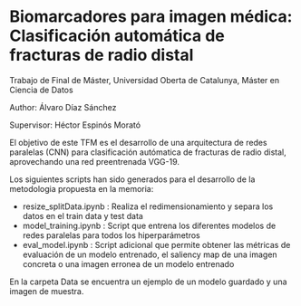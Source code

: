 # Biomarcadores para imagen médica: Clasificación automática de fracturas de radio distal

Trabajo de Final de Máster, Universidad Oberta de Catalunya, Máster en Ciencia de Datos


Author: Álvaro Díaz Sánchez 

Supervisor: Héctor Espinós Morató

El objetivo de este TFM es el desarrollo de una arquitectura de redes paralelas (CNN) para clasificación autómatica de fracturas de radio distal, aprovechando una red preentrenada VGG-19.

Los siguientes scripts han sido generados para el desarrollo de la metodologia propuesta en la memoria:

* resize_splitData.ipynb : Realiza el redimensionamiento y separa los datos en el train data y test data
* model_training.ipynb : Script que entrena los diferentes modelos de redes paralelas para todos los hiperparámetros
* eval_model.ipynb : Script adicional que permite obtener las métricas de evaluación de un modelo entrenado, el saliency map de una imagen concreta o una imagen erronea de un modelo entrenado


En la carpeta Data se encuentra un ejemplo de un modelo guardado y una imagen de muestra.

 

